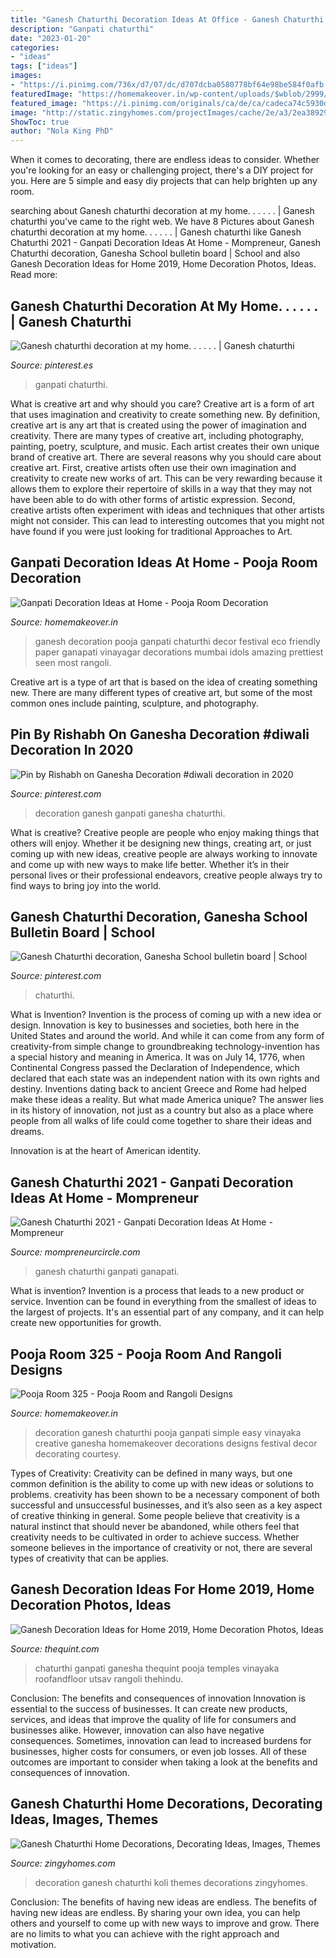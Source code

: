 ```yaml
---
title: "Ganesh Chaturthi Decoration Ideas At Office - Ganesh Chaturthi Ganpati Ganapati"
description: "Ganpati chaturthi"
date: "2023-01-20"
categories:
- "ideas"
tags: ["ideas"]
images:
- "https://i.pinimg.com/736x/d7/07/dc/d707dcba0580778bf64e98be584f0afb.jpg"
featuredImage: "https://homemakeover.in/wp-content/uploads/$wblob/2999/Pooja-Room-325.jpg"
featured_image: "https://i.pinimg.com/originals/ca/de/ca/cadeca74c5930d0b7af6f208ecbdbda9.jpg"
image: "http://static.zingyhomes.com/projectImages/cache/2e/a3/2ea389290d79f8a9a559bba246d4181d.jpg"
ShowToc: true
author: "Nola King PhD"
---
```



When it comes to decorating, there are endless ideas to consider. Whether you're looking for an easy or challenging project, there's a DIY project for you. Here are 5 simple and easy diy projects that can help brighten up any room.

	

		
searching about Ganesh chaturthi decoration at my home. . . . . . | Ganesh chaturthi you've came to the right web. We have 8 Pictures about Ganesh chaturthi decoration at my home. . . . . . | Ganesh chaturthi like Ganesh Chaturthi 2021 - Ganpati Decoration Ideas At Home - Mompreneur, Ganesh Chaturthi decoration, Ganesha School bulletin board | School and also Ganesh Decoration Ideas for Home 2019, Home Decoration Photos, Ideas. Read more:
		
    
## Ganesh Chaturthi Decoration At My Home. . . . . . | Ganesh Chaturthi

<img loading=lazy src="https://i.pinimg.com/originals/ca/de/ca/cadeca74c5930d0b7af6f208ecbdbda9.jpg" onerror="this.onerror=null;this.src='https://tse2.mm.bing.net/th?id=OIP.WfzqdAw61Hk6AJ5_Sj0cDQHaJ4&amp;pid=15.1';" alt="Ganesh chaturthi decoration at my home. . . . . . | Ganesh chaturthi">

_Source: pinterest.es_

>ganpati chaturthi. 

	

What is creative art and why should you care?
Creative art is a form of art that uses imagination and creativity to create something new. By definition, creative art is any art that is created using the power of imagination and creativity. There are many types of creative art, including photography, painting, poetry, sculpture, and music. Each artist creates their own unique brand of creative art.
There are several reasons why you should care about creative art. First, creative artists often use their own imagination and creativity to create new works of art. This can be very rewarding because it allows them to explore their repertoire of skills in a way that they may not have been able to do with other forms of artistic expression. Second, creative artists often experiment with ideas and techniques that other artists might not consider. This can lead to interesting outcomes that you might not have found if you were just looking for traditional Approaches to Art.

    
## Ganpati Decoration Ideas At Home - Pooja Room Decoration

<img loading=lazy src="http://homemakeover.in/wp-content/uploads/$wblob/2955/Pooja-Room-343.jpg" onerror="this.onerror=null;this.src='https://tse1.mm.bing.net/th?id=OIP.KZdSm9pGomJF8RjS5yk8pwAAAA&amp;pid=15.1';" alt="Ganpati Decoration Ideas at Home - Pooja Room Decoration">

_Source: homemakeover.in_

>ganesh decoration pooja ganpati chaturthi decor festival eco friendly paper ganapati vinayagar decorations mumbai idols amazing prettiest seen most rangoli. 

	

Creative art is a type of art that is based on the idea of creating something new. There are many different types of creative art, but some of the most common ones include painting, sculpture, and photography.

    
## Pin By Rishabh On Ganesha Decoration #diwali Decoration In 2020

<img loading=lazy src="https://i.pinimg.com/736x/d7/07/dc/d707dcba0580778bf64e98be584f0afb.jpg" onerror="this.onerror=null;this.src='https://tse2.mm.bing.net/th?id=OIP.7q8pcWqjMxIOicNRra4rOQHaKq&amp;pid=15.1';" alt="Pin by Rishabh on Ganesha Decoration #diwali decoration in 2020">

_Source: pinterest.com_

>decoration ganesh ganpati ganesha chaturthi. 

	

What is creative?
Creative people are people who enjoy making things that others will enjoy. Whether it be designing new things, creating art, or just coming up with new ideas, creative people are always working to innovate and come up with new ways to make life better. Whether it’s in their personal lives or their professional endeavors, creative people always try to find ways to bring joy into the world.

    
## Ganesh Chaturthi Decoration, Ganesha School Bulletin Board | School

<img loading=lazy src="https://i.pinimg.com/originals/af/a5/23/afa5236a8c7afa45dd2a1182747d41ec.jpg" onerror="this.onerror=null;this.src='https://tse3.mm.bing.net/th?id=OIP.MDolAm9hMyMSKnS8vOJWRwHaJ4&amp;pid=15.1';" alt="Ganesh Chaturthi decoration, Ganesha School bulletin board | School">

_Source: pinterest.com_

>chaturthi. 

	

What is Invention?
Invention is the process of coming up with a new idea or design. Innovation is key to businesses and societies, both here in the United States and around the world. And while it can come from any form of creativity-from simple change to groundbreaking technology-invention has a special history and meaning in America.
It was on July 14, 1776, when Continental Congress passed the Declaration of Independence, which declared that each state was an independent nation with its own rights and destiny. Inventions dating back to ancient Greece and Rome had helped make these ideas a reality. But what made America unique? The answer lies in its history of innovation, not just as a country but also as a place where people from all walks of life could come together to share their ideas and dreams.

Innovation is at the heart of American identity.

    
## Ganesh Chaturthi 2021 - Ganpati Decoration Ideas At Home - Mompreneur

<img loading=lazy src="https://www.mompreneurcircle.com/wp-content/uploads/2021/09/Origami-sheets-for-decoration-in-Ganesh-Chaturthi.jpg" onerror="this.onerror=null;this.src='https://tse2.mm.bing.net/th?id=OIP.9FJfdMVDkmckDZsfJo5MTwHaEK&amp;pid=15.1';" alt="Ganesh Chaturthi 2021 - Ganpati Decoration Ideas At Home - Mompreneur">

_Source: mompreneurcircle.com_

>ganesh chaturthi ganpati ganapati. 

	

What is invention?
Invention is a process that leads to a new product or service. Invention can be found in everything from the smallest of ideas to the largest of projects. It's an essential part of any company, and it can help create new opportunities for growth.

    
## Pooja Room 325 - Pooja Room And Rangoli Designs

<img loading=lazy src="https://homemakeover.in/wp-content/uploads/$wblob/2999/Pooja-Room-325.jpg" onerror="this.onerror=null;this.src='https://tse2.mm.bing.net/th?id=OIP.YeOvlCwr3AyYmKw5jE82WAHaKI&amp;pid=15.1';" alt="Pooja Room 325 - Pooja Room and Rangoli Designs">

_Source: homemakeover.in_

>decoration ganesh chaturthi pooja ganpati simple easy vinayaka creative ganesha homemakeover decorations designs festival decor decorating courtesy. 

	

Types of Creativity:
Creativity can be defined in many ways, but one common definition is the ability to come up with new ideas or solutions to problems. creativity has been shown to be a necessary component of both successful and unsuccessful businesses, and it’s also seen as a key aspect of creative thinking in general. Some people believe that creativity is a natural instinct that should never be abandoned, while others feel that creativity needs to be cultivated in order to achieve success. Whether someone believes in the importance of creativity or not, there are several types of creativity that can be applies.

    
## Ganesh Decoration Ideas For Home 2019, Home Decoration Photos, Ideas

<img loading=lazy src="https://images.thequint.com/thequint/2019-09/110f9cf1-f95c-466e-b74c-47c4c087030d/iStock_592650540.jpg?auto=format%2Ccompress" onerror="this.onerror=null;this.src='https://tse4.mm.bing.net/th?id=OIP.uQthzD2QqaLWZAsTyjnlugHaE7&amp;pid=15.1';" alt="Ganesh Decoration Ideas for Home 2019, Home Decoration Photos, Ideas">

_Source: thequint.com_

>chaturthi ganpati ganesha thequint pooja temples vinayaka roofandfloor utsav rangoli thehindu. 

	

Conclusion: The benefits and consequences of innovation
Innovation is essential to the success of businesses. It can create new products, services, and ideas that improve the quality of life for consumers and businesses alike. However, innovation can also have negative consequences. Sometimes, innovation can lead to increased burdens for businesses, higher costs for consumers, or even job losses. All of these outcomes are important to consider when taking a look at the benefits and consequences of innovation.

    
## Ganesh Chaturthi Home Decorations, Decorating Ideas, Images, Themes

<img loading=lazy src="http://static.zingyhomes.com/projectImages/cache/2e/a3/2ea389290d79f8a9a559bba246d4181d.jpg" onerror="this.onerror=null;this.src='https://tse4.mm.bing.net/th?id=OIP.U3-7DgBJkhVlauvCI2RQhgHaFj&amp;pid=15.1';" alt="Ganesh Chaturthi Home Decorations, Decorating Ideas, Images, Themes">

_Source: zingyhomes.com_

>decoration ganesh chaturthi koli themes decorations zingyhomes. 

	

Conclusion: The benefits of having new ideas are endless.
The benefits of having new ideas are endless. By sharing your own idea, you can help others and yourself to come up with new ways to improve and grow. There are no limits to what you can achieve with the right approach and motivation.

